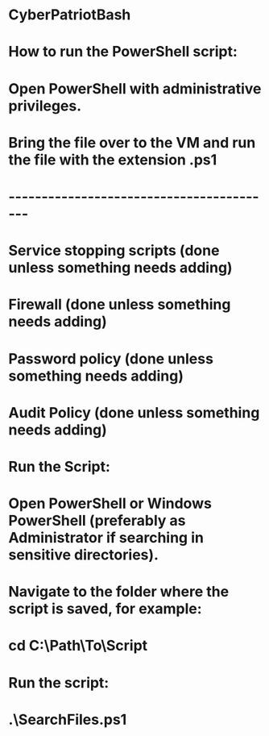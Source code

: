 # CyberPatriotBash
# How to run the PowerShell script:
# Open PowerShell with administrative privileges.
# Bring the file over to the VM and run the file with the extension .ps1
# -----------------------------------------
# Service stopping scripts (done unless something needs adding)
# Firewall (done unless something needs adding)
# Password policy (done unless something needs adding)
# Audit Policy (done unless something needs adding)
# Run the Script:
# Open PowerShell or Windows PowerShell (preferably as Administrator if searching in sensitive directories).
# Navigate to the folder where the script is saved, for example:
# cd C:\Path\To\Script
# Run the script:
# .\SearchFiles.ps1
